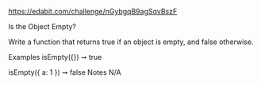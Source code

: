 https://edabit.com/challenge/nGybgqB9agSqvBszF

Is the Object Empty?

Write a function that returns true if an object is empty, and false otherwise.

Examples
isEmpty({}) ➞ true

isEmpty({ a: 1 }) ➞ false
Notes
N/A